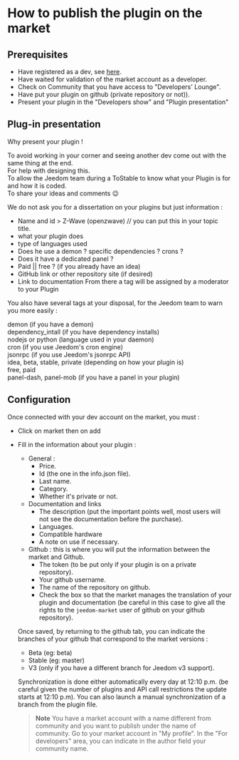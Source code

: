 # How to publish the plugin on the market

## Prerequisites

- Have registered as a dev, see [here](https://www.jeedom.com/site/fr/dev.html).
- Have waited for validation of the market account as a developer.
- Check on Community that you have access to "Developers' Lounge".
- Have put your plugin on github (private repository or not)).
- Present your plugin in the "Developers show" and "Plugin presentation"

## Plug-in presentation

Why present your plugin !

To avoid working in your corner and seeing another dev come out with the same thing at the end.  
For help with designing this.  
To allow the Jeedom team during a ToStable to know what your Plugin is for and how it is coded.  
To share your ideas and comments :wink:  

We do not ask you for a dissertation on your plugins but just information :

- Name and id > Z-Wave (openzwave) // you can put this in your topic title.
- what your plugin does
- type of languages used
- Does he use a demon ? specific dependencies ? crons ?
- Does it have a dedicated panel ?
- Paid || free ? (if you already have an idea)
- GitHub link or other repository site (if desired)
- Link to documentation
From there a tag will be assigned by a moderator to your Plugin

You also have several tags at your disposal, for the Jeedom team to warn you more easily :

demon (if you have a demon)  
dependency_intall (if you have dependency installs)  
nodejs or python (language used in your daemon)  
cron (if you use Jeedom's cron engine)  
jsonrpc (if you use Jeedom's jsonrpc API)  
idea, beta, stable, private (depending on how your plugin is)  
free, paid  
panel-dash, panel-mob (if you have a panel in your plugin)  

## Configuration

Once connected with your dev account on the market, you must :

- Click on market then on add
- Fill in the information about your plugin :
  - General :
    - Price.
    - Id (the one in the info.json file).
    - Last name.
    - Category.
    - Whether it's private or not.
  - Documentation and links
    - The description (put the important points well, most users will not see the documentation before the purchase).
    - Languages.
    - Compatible hardware
    - A note on use if necessary.
  - Github : this is where you will put the information between the market and Github.
    - The token (to be put only if your plugin is on a private repository).
    - Your github username.
    - The name of the repository on github.
    - Check the box so that the market manages the translation of your plugin and documentation (be careful in this case to give all the rights to the `jeedom-market` user of github on your github repository).

   Once saved, by returning to the github tab, you can indicate the branches of your github that correspond to the market versions :

   - Beta (eg: beta)
   - Stable (eg: master)
   - V3 (only if you have a different branch for Jeedom v3 support).

   Synchronization is done either automatically every day at 12:10 p.m. (be careful given the number of plugins and API call restrictions the update starts at 12:10 p.m). You can also launch a manual synchronization of a branch from the plugin file.
   
   
   > **Note**
   > You have a market account with a name different from community and you want to publish under the name of community.
   > Go to your market account in "My profile".  In the "For developers" area, you can indicate in the author field your community name. 
